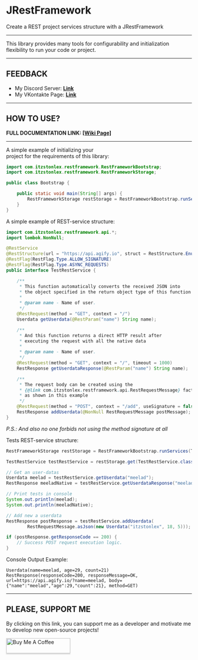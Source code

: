 # JRestFramework
Create a REST project services structure with a JRestFramework

---

This library provides many tools for configurability 
and initialization flexibility to run your code or project.

---

## FEEDBACK

- My Discord Server: **[Link](https://discord.gg/GmT9pUy8af)**
- My VKontakte Page: **[Link](https://vk.com/itzstonlex)**

---

## HOW TO USE?

**FULL DOCUMENTATION LINK: [[Wiki Page]](https://github.com/ItzStonlex/JExecutionLib/wiki)**

---

A simple example of initializing your<br>
project for the requirements of this library:

```java
import com.itzstonlex.restframework.RestFrameworkBootstrap;
import com.itzstonlex.restframework.RestFrameworkStorage;

public class Bootstrap {

    public static void main(String[] args) {
        RestFrameworkStorage restStorage = RestFrameworkBootstrap.runServices(Bootstrap.class);
    }
}
```

A simple example of REST-service structure:

```java
import com.itzstonlex.restframework.api.*;
import lombok.NonNull;

@RestService
@RestStructure(url = "https://api.agify.io", struct = RestStructure.EnumStructure.JSON)
@RestFlag(RestFlag.Type.ALLOW_SIGNATURE)
@RestFlag(RestFlag.Type.ASYNC_REQUESTS)
public interface TestRestService {

    /**
     * This function automatically converts the received JSON into
     * the object specified in the return object type of this function (Userdata)
     *
     * @param name - Name of user.
     */
    @RestRequest(method = "GET", context = "/")
    Userdata getUserdata(@RestParam("name") String name);

    /**
     * And this function returns a direct HTTP result after
     * executing the request with all the native data
     *
     * @param name - Name of user.
     */
    @RestRequest(method = "GET", context = "/", timeout = 1000)
    RestResponse getUserdataResponse(@RestParam("name") String name);

    /**
     * The request body can be created using the 
     * {@link com.itzstonlex.restframework.api.RestRequestMessage} factory, 
     * as shown in this example
     */
    @RestRequest(method = "POST", context = "/add", useSignature = false)
    RestResponse addUserdata(@NonNull RestRequestMessage postMessage);
}
```

_P.S.: And also no one forbids not using the method signature at all_

Tests REST-service structure:
```java
RestFrameworkStorage restStorage = RestFrameworkBootstrap.runServices(TestStarter.class);

TestRestService testRestService = restStorage.get(TestRestService.class);

// Get an user-datas
Userdata meelad = testRestService.getUserdata("meelad");
RestResponse meeladNative = testRestService.getUserdataResponse("meelad");

// Print tests in console
System.out.println(meelad);
System.out.println(meeladNative);

// Add new a userdata
RestResponse postResponse = testRestService.addUserdata(
        RestRequestMessage.asJson(new Userdata("itzstonlex", 18, 5)));

if (postResponse.getResponseCode == 200) {
    // Success POST request execution logic.
}
```
Console Output Example:
```shell
Userdata(name=meelad, age=29, count=21)
RestResponse(responseCode=200, responseMessage=OK, url=https://api.agify.io/?name=meelad, body={"name":"meelad","age":29,"count":21}, method=GET)
```

---

## PLEASE, SUPPORT ME


By clicking on this link, you can support me as a 
developer and motivate me to develop new open-source projects!

<a href="https://www.buymeacoffee.com/itzstonlex" target="_blank"><img src="https://www.buymeacoffee.com/assets/img/custom_images/orange_img.png" alt="Buy Me A Coffee" style="height: 41px !important;width: 174px !important;box-shadow: 0px 3px 2px 0px rgba(190, 190, 190, 0.5) !important;-webkit-box-shadow: 0px 3px 2px 0px rgba(190, 190, 190, 0.5) !important;" ></a>
